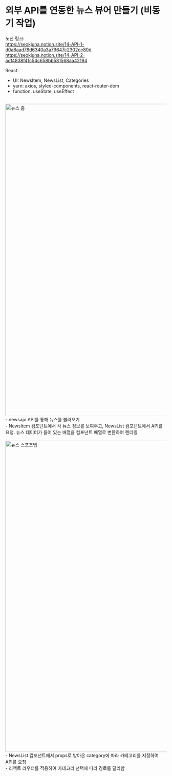 # 외부 API를 연동한 뉴스 뷰어 만들기 (비동기 작업)

노션 링크:<br>
https://seokjuna.notion.site/14-API-1-d0a6aad78d6340a3a79647c2302ce80d<br>
https://seokjuna.notion.site/14-API-2-adf4838f41c54c658bb581568aa42194<br>

React:
- UI: NewsItem, NewsList, Categories<br>
- yarn: axios, styled-components, react-router-dom<br>
- function: useState, useEffect<br>
<br>
<img width="976" alt="뉴스 홈" src="https://user-images.githubusercontent.com/102382351/194831197-05f225b1-0eb8-4ede-990b-76fe6285de8f.png">
- newsapi API를 통해 뉴스를 불러오기<br/>
- NewsItem 컴포넌트에서 각 뉴스 정보를 보여주고, NewsList 컴포넌트에서 API를 요청. 뉴스 데이터가 들어 있는 배열을 컴포넌트 배열로 변환하여 렌더링<br/>
<br/>
<img width="973" alt="뉴스 스포츠탭" src="https://user-images.githubusercontent.com/102382351/194831337-9b9ccde4-62e2-45df-86f6-b112d999a8af.png">
- NewsList 컴포넌트에서 props로 받아온 category에 따라 카테고리를 지정하여 API를 요청<br/>
- 리액트 라우터를 적용하여 카테고리 선택에 따라 경로를 달리함



